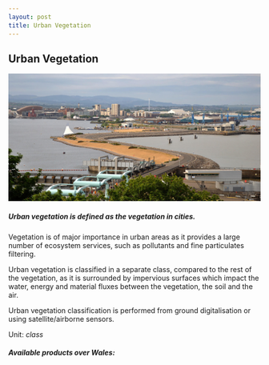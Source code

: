 ```yaml
---
layout: post
title: Urban Vegetation
---
```


## Urban Vegetation

![Urban Vegetation](/assets/img/wales/big/urban-vegetation.jpg)

##### Urban vegetation is defined as the vegetation in cities.

Vegetation is of major importance in urban areas as it provides a large number of ecosystem services, such as pollutants and fine particulates filtering.

Urban vegetation is classified in a separate class, compared to the rest of the vegetation, as it is surrounded by impervious surfaces which impact the water, energy and material fluxes between the vegetation, the soil and the air.

Urban vegetation classification is performed from ground digitalisation or using satellite/airborne sensors.

Unit: _class_

##### Available products over Wales: